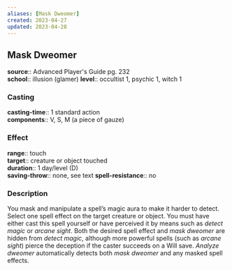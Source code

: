 ```yaml
---
aliases: [Mask Dweomer]
created: 2023-04-27
updated: 2023-04-28
---
```


## Mask Dweomer

**source**:: Advanced Player's Guide pg. 232  
**school**:: illusion (glamer)
**level**:: occultist 1, psychic 1, witch 1

### Casting

**casting-time**:: 1 standard action  
**components**:: V, S, M (a piece of gauze)

### Effect

**range**:: touch  
**target**:: creature or object touched  
**duration**:: 1 day/level (D)  
**saving-throw**:: none, see text
**spell-resistance**:: no

### Description

You mask and manipulate a spell’s magic aura to make it harder to detect. Select one spell effect on the target creature or object. You must have either cast this spell yourself or have perceived it by means such as *detect magic* or *arcane sight*. Both the desired spell effect and *mask dweomer* are hidden from *detect magic*, although more powerful spells (such as *arcane sight*) pierce the deception if the caster succeeds on a Will save. *Analyze dweomer* automatically detects both *mask dweomer* and any masked spell effects.
